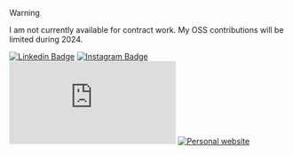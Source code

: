 > [!WARNING]  
> I am not currently available for contract work. My OSS contributions will be limited during 2024.

[![Linkedin Badge](https://img.shields.io/badge/-alecarmbruster-blue?style=flat&logo=Linkedin&logoColor=white&link=https://www.linkedin.com/in/alecarmbruster/)](https://www.linkedin.com/in/alecarmbruster/)
[![Instagram Badge](https://img.shields.io/badge/-alectrocute-purple?style=flat&logo=instagram&logoColor=white&link=https://instagram.com/alectrocute/)](https://instagram.com/alectrocute)
[![Gmail Badge](https://img.shields.io/badge/-alectrocute[at]gmail.com-c14438?style=flat&logo=Gmail&logoColor=white&link=mailto:alectrocute[at]gmail.com)](mailto:alectrocute[at]gmail.com)
[![Personal website](https://img.shields.io/badge/https://alec.is-79ff97)](https://alec.is)
